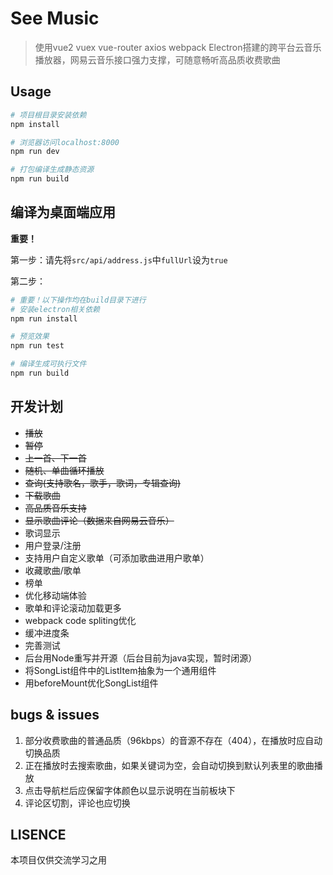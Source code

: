 # See Music

> 使用vue2 vuex vue-router axios webpack Electron搭建的跨平台云音乐播放器，网易云音乐接口强力支撑，可随意畅听高品质收费歌曲

## Usage

``` bash
# 项目根目录安装依赖
npm install

# 浏览器访问localhost:8000
npm run dev

# 打包编译生成静态资源
npm run build
```

## 编译为桌面端应用

**重要！**

第一步：请先将`src/api/address.js`中`fullUrl`设为`true`

第二步：

```bash
# 重要！以下操作均在build目录下进行
# 安装electron相关依赖
npm run install

# 预览效果
npm run test

# 编译生成可执行文件
npm run build
```

## 开发计划

- ~~播放~~
- ~~暂停~~
- ~~上一首、下一首~~
- ~~随机、单曲循环播放~~
- ~~查询(支持歌名，歌手，歌词，专辑查询)~~
- ~~下载歌曲~~
- ~~高品质音乐支持~~
- ~~显示歌曲评论（数据来自网易云音乐）~~
- 歌词显示
- 用户登录/注册
- 支持用户自定义歌单（可添加歌曲进用户歌单）
- 收藏歌曲/歌单
- 榜单
- 优化移动端体验
- 歌单和评论滚动加载更多
- webpack code spliting优化
- 缓冲进度条
- 完善测试
- 后台用Node重写并开源（后台目前为java实现，暂时闭源）
- 将SongList组件中的ListItem抽象为一个通用组件
- 用beforeMount优化SongList组件

## bugs & issues

1. 部分收费歌曲的普通品质（96kbps）的音源不存在（404），在播放时应自动切换品质
2. 正在播放时去搜索歌曲，如果关键词为空，会自动切换到默认列表里的歌曲播放
3. 点击导航栏后应保留字体颜色以显示说明在当前板块下
4. 评论区切割，评论也应切换

## LISENCE

本项目仅供交流学习之用
